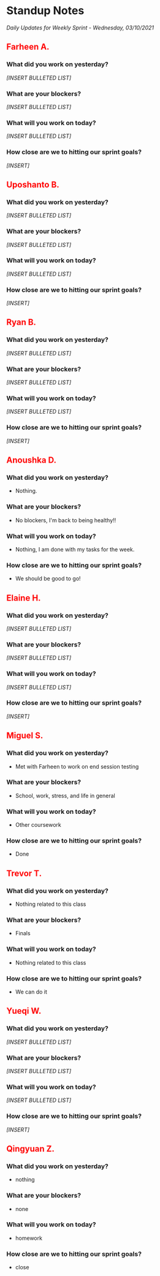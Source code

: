 # Standup Notes
*Daily Updates for Weekly Sprint - Wednesday, 03/10/2021*

## <span style="color: red;">Farheen A.</span> 

### What did you work on yesterday?
*[INSERT BULLETED LIST]*

### What are your blockers?
*[INSERT BULLETED LIST]*

### What will you work on today?
*[INSERT BULLETED LIST]*

### How close are we to hitting our sprint goals?
*[INSERT]*

## <span style="color: red;">Uposhanto B.</span> 

### What did you work on yesterday?
*[INSERT BULLETED LIST]*

### What are your blockers?
*[INSERT BULLETED LIST]*

### What will you work on today?
*[INSERT BULLETED LIST]*

### How close are we to hitting our sprint goals?
*[INSERT]*

## <span style="color: red;">Ryan B.</span>

### What did you work on yesterday?
*[INSERT BULLETED LIST]*

### What are your blockers?
*[INSERT BULLETED LIST]*

### What will you work on today?
*[INSERT BULLETED LIST]*

### How close are we to hitting our sprint goals?
*[INSERT]*

## <span style="color: red;">Anoushka D.</span>

### What did you work on yesterday?
- Nothing.

### What are your blockers?
- No blockers, I'm back to being healthy!!

### What will you work on today?
- Nothing, I am done with my tasks for the week.

### How close are we to hitting our sprint goals?
- We should be good to go!

## <span style="color: red;">Elaine H.</span>

### What did you work on yesterday?
*[INSERT BULLETED LIST]*

### What are your blockers?
*[INSERT BULLETED LIST]*

### What will you work on today?
*[INSERT BULLETED LIST]*

### How close are we to hitting our sprint goals?
*[INSERT]*

## <span style="color: red;">Miguel S.</span>

### What did you work on yesterday?
- Met with Farheen to work on end session testing

### What are your blockers?
- School, work, stress, and life in general

### What will you work on today?
- Other coursework

### How close are we to hitting our sprint goals?
- Done

## <span style="color: red;">Trevor T.</span>

### What did you work on yesterday?
- Nothing related to this class

### What are your blockers?
- Finals

### What will you work on today?
- Nothing related to this class

### How close are we to hitting our sprint goals?
- We can do it

## <span style="color: red;">Yueqi W.</span>

### What did you work on yesterday?
*[INSERT BULLETED LIST]*

### What are your blockers?
*[INSERT BULLETED LIST]*

### What will you work on today?
*[INSERT BULLETED LIST]*

### How close are we to hitting our sprint goals?
*[INSERT]*

## <span style="color: red;">Qingyuan Z.</span>

### What did you work on yesterday?
- nothing

### What are your blockers?
- none

### What will you work on today?
- homework

### How close are we to hitting our sprint goals?
- close

